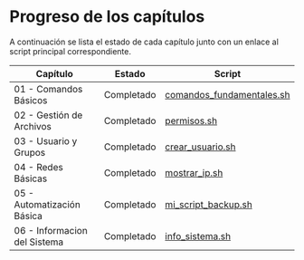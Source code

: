 # Progreso de los capítulos

A continuación se lista el estado de cada capítulo junto con un enlace al script principal correspondiente.

| Capítulo | Estado | Script |
|----------|--------|--------|
| 01 - Comandos Básicos | Completado | [comandos_fundamentales.sh](01_comandos_basicos/comandos_fundamentales.sh) |
| 02 - Gestión de Archivos | Completado | [permisos.sh](02_gestion_archivos/permisos.sh) |
| 03 - Usuario y Grupos | Completado | [crear_usuario.sh](03_usuario_y_grupos/crear_usuario.sh) |
| 04 - Redes Básicas | Completado | [mostrar_ip.sh](04_redes_basicas/mostrar_ip.sh) |
| 05 - Automatización Básica | Completado | [mi_script_backup.sh](05_automatizacion_basica/mi_script_backup.sh) |
| 06 - Informacion del Sistema | Completado | [info_sistema.sh](06_informacion_sistema/info_sistema.sh) |


